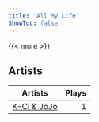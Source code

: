 ```yaml
---
title: "All My Life"
ShowToc: false
---
```


{{< more >}}

## Artists
Artists | Plays 
----- | -----: 
[K-Ci & JoJo](/artists/k-ci-jojo-40230) | 1

